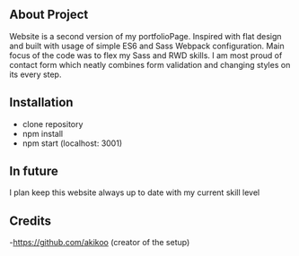 
## About Project
Website is a second version of my portfolioPage. Inspired with flat design and built with usage of simple ES6 and Sass Webpack configuration.  Main focus of the code was to flex my Sass and RWD skills. I am most proud of contact form which neatly combines form validation and changing styles on its every step. 

## Installation 
- clone repository 
- npm install
- npm start (localhost: 3001)

## In future
I plan keep this website always up to date with my current skill level 

## Credits
-https://github.com/akikoo (creator of the setup) 

